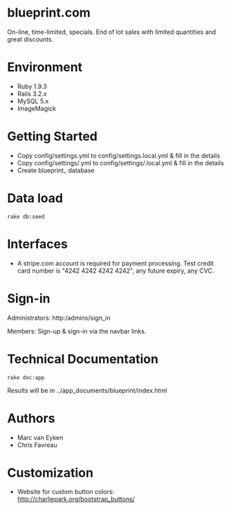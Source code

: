 # blueprint.com

On-line, time-limited, specials. End of lot sales with limited quantities and great discounts.

# Environment

* Ruby 1.9.3
* Rails 3.2.x
* MySQL 5.x
* ImageMagick

# Getting Started

* Copy config/settings.yml to config/settings.local.yml & fill in the details
* Copy config/settings/<environment>.yml to config/settings/<environment>.local.yml & fill in the details
* Create blueprint_<environment> database

# Data load
    rake db:seed

# Interfaces

* A stripe.com account is required for payment processing. Test credit card number is "4242 4242 4242 4242", any future expiry, any CVC.

# Sign-in

Administrators:
    http:<server>/admins/sign_in

Members: 
Sign-up & sign-in via the navbar links.

# Technical Documentation
    rake doc:app

Results will be in ../app_documents/blueprint/index.html

# Authors

* Marc van Eyken
* Chris Favreau

# Customization

* Website for custom button colors: http://charliepark.org/bootstrap_buttons/